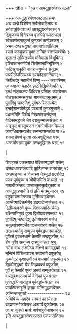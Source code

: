 +++
title = "०७१ आपदुद्धारणेश्वरपटलः"

+++
आपदुद्धारणेश्वरपटलप्रारम्भः    
अथ वक्ष्ये विशेषेण सर्वलोकहिताय च  
सर्वशत्रुविनाशार्त्थं आपदुद्धारणेश्वरम् १  
द्विभुजञ्च द्विनेत्रञ्च वृत्तपिङ्गजटाधरम्  
श्वेतवर्णसमायुक्तं कुण्डलं कर्णपत्रकम् २  
अभयन्दण्डसंयुक्तं नागयज्ञोपवीतितम्  
श्यामं कञ्चुकसंयुक्तं लम्बितं स्तनपार्श्वयोः ३  
शूलान्तं लम्बितञ्चैव मणिमाला विभूषितम्  
वृश्चिकाभरणोपेतं शिरोमालाभिभूषितम् ४  
कटिसूत्राकृतिं नागराजयुग्मेन संयुतम्  
पद्मपीठोपरिस्थञ्च ह्रस्वदेहसमन्वितम् ५  
किञ्चिद्दंष्ट्रं महाभीमं विष्णु ---- कशारिणम्  
एवन्ध्यात्वा महादेवं इष्टसिद्धिर्भविष्यति ६  
इत्थं सङ्कल्प्य विधिवत् प्रतिष्ठां कारयेत्ततः  
षोडशस्तम्भसंयुक्तं यागमण्टपमुत्तमम् ७  
पूर्वादिषु चाष्टदिक्षु पूर्ववत्परिकल्पयेत्  
इन्द्रईशानयोर्मद्ध्ये पञ्चाश्रं कुण्डमुच्यते ८  
प्रधानमिति विज्ञेयं मेखलात्रयसंयुतम्  
वेदिकामद्ध्यमे चैव दशकुम्भान्न्यसेत्ततः ९  
अङ्कुरं वास्तुयजनं नयनोन्मीलनक्रियाम्  
जलाधिवासनञ्चैव रत्नन्यासन्तथैव च १०  
शयनारोपणं कृत्वा आत्मशुद्धिमतः परम्  
अन्तर्यागसमायुक्तं मन्त्रशुद्धिमतः परम् ११  

|  

शिवहस्तं प्रकल्प्याथ वेदिकामद्ध्यमे यजेत्  
यजेदाधारशक्त्यादि कुटिलान्तं समर्चयेत् १२  
दण्डभङ्ग्या च विन्यस्य नेत्रमुद्रां प्रदर्शयेत्  
प्रणवं पूर्वमुच्चाय श्रीबीजमिति कथ्यते १३  
मायाबीजन्ततः पश्चात्कुरुकुर्वटुकाय च  
आपदुद्धारणायेति क्षं इति मन्त्रमुच्चरन् १४  
वटुकायनमोन्तञ्च मूर्तिमावाहयेत्ततः  
आग्नेय्यादिक्रमेणैव हृदयादीन्यजेत्ततः १५  
द्वितीय्यावरणे पूज्य विश्वरूपादिमर्चयेत्  
दक्षिणाभिमुखं पूज्य द्वितीयावरणन्तथा १६  
पूर्वादिषु चाष्टदिक्षु तृतीयावरणं यजेत्  
चतुर्त्थावरणञ्चैव पञ्चमावरणं यजेत् १७  
तत्तत्स्थानेषु सम्पूज्य पूर्ववद्ध्यानमाचरेत्  
पूजितं वृषभस्थाने केसरिं सम्प्रपूजयेत् १८  
शेषं पूर्वेव सम्पूज्य द्वारपूजान्ततः श्रुणु  
गणेशं वाथ लक्ष्मीञ्च दक्षिणे वाममद्ध्यमे १९  
नन्दिनं पिशिताशञ्च सव्यभागे प्रपूजयेत्  
कुम्भोदरं कृशाङ्गीञ्च वामभागे प्रपूजयेत् २०  
देहळीमद्ध्यमे चैव सिह्मवक्त्रं प्रपूजयेत्  
पूर्वे तु केसरिं पूज्य अस्त्रं सम्पूजयेत्ततः २१  
वास्तुब्रह्माणमभर्च्य वेदिकां पूजयेत्ततः  
पूर्ववद्धग्निमाराद्ध्य पूर्ववद्धोमयेत्ततः २२  
प्रायश्चित्ताहुतिं कृत्वा अग्निमुद्वासयेत्ततः  
अग्निन्तन्तुघटे ------------------ २३  
अभिषिच्य महादेवं स्नपनं कारयेत्ततः  
ब्राह्मणान्भोजयेत्तत्र आचार्यं पूजयेत्ततः २४  
एवं यः कुरुते मर्त्यः सर्वशत्रुविनाशनम् २५  
इति आपदुद्धारणेश्वरपटल एकसप्ततितमः  

|  

